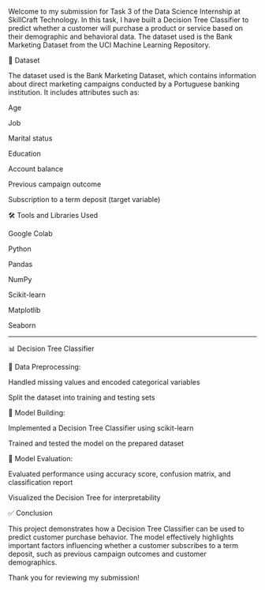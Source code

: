 Welcome to my submission for Task 3 of the Data Science Internship at SkillCraft Technology.
In this task, I have built a Decision Tree Classifier to predict whether a customer will purchase a product or service based on their demographic and behavioral data.
The dataset used is the Bank Marketing Dataset from the UCI Machine Learning Repository.


📂 Dataset

The dataset used is the Bank Marketing Dataset, which contains information about direct marketing campaigns conducted by a Portuguese banking institution.
It includes attributes such as:

Age

Job

Marital status

Education

Account balance

Previous campaign outcome

Subscription to a term deposit (target variable)



🛠 Tools and Libraries Used

Google Colab

Python

Pandas

NumPy

Scikit-learn

Matplotlib

Seaborn



---

📊 Decision Tree Classifier

🔹 Data Preprocessing:

Handled missing values and encoded categorical variables

Split the dataset into training and testing sets


🔹 Model Building:

Implemented a Decision Tree Classifier using scikit-learn

Trained and tested the model on the prepared dataset


🔹 Model Evaluation:

Evaluated performance using accuracy score, confusion matrix, and classification report

Visualized the Decision Tree for interpretability



✅ Conclusion

This project demonstrates how a Decision Tree Classifier can be used to predict customer purchase behavior.
The model effectively highlights important factors influencing whether a customer subscribes to a term deposit, such as previous campaign outcomes and customer demographics.

Thank you for reviewing my submission!

